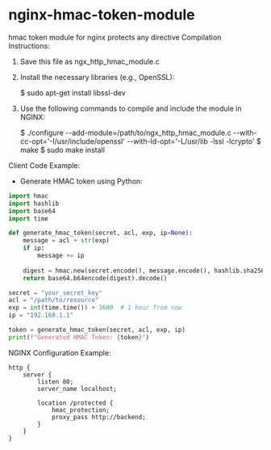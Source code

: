# nginx-hmac-token-module
hmac token module for nginx protects any directive
Compilation Instructions:
1. Save this file as ngx_http_hmac_module.c
2. Install the necessary libraries (e.g., OpenSSL):

   $ sudo apt-get install libssl-dev

3. Use the following commands to compile and include the module in NGINX:

   $ ./configure --add-module=/path/to/ngx_http_hmac_module.c --with-cc-opt='-I/usr/include/openssl' --with-ld-opt='-L/usr/lib -lssl -lcrypto'
   $ make
   $ sudo make install

Client Code Example:
- Generate HMAC token using Python:

```python
import hmac
import hashlib
import base64
import time

def generate_hmac_token(secret, acl, exp, ip=None):
    message = acl + str(exp)
    if ip:
        message += ip
    
    digest = hmac.new(secret.encode(), message.encode(), hashlib.sha256).digest()
    return base64.b64encode(digest).decode()

secret = "your_secret_key"
acl = "/path/to/resource"
exp = int(time.time()) + 3600  # 1 hour from now
ip = "192.168.1.1"

token = generate_hmac_token(secret, acl, exp, ip)
print(f"Generated HMAC Token: {token}")
```

NGINX Configuration Example:

```nginx
http {
    server {
        listen 80;
        server_name localhost;

        location /protected {
            hmac_protection;
            proxy_pass http://backend;
        }
    }
}
```



